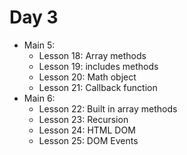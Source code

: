 # Day 3

- Main 5:
    - Lesson 18: Array methods
    - Lesson 19: includes methods 
    - Lesson 20: Math object 
    - Lesson 21: Callback function 
- Main 6:
    - Lesson 22: Built in array methods 
    - Lesson 23: Recursion 
    - Lesson 24: HTML DOM 
    - Lesson 25: DOM Events




